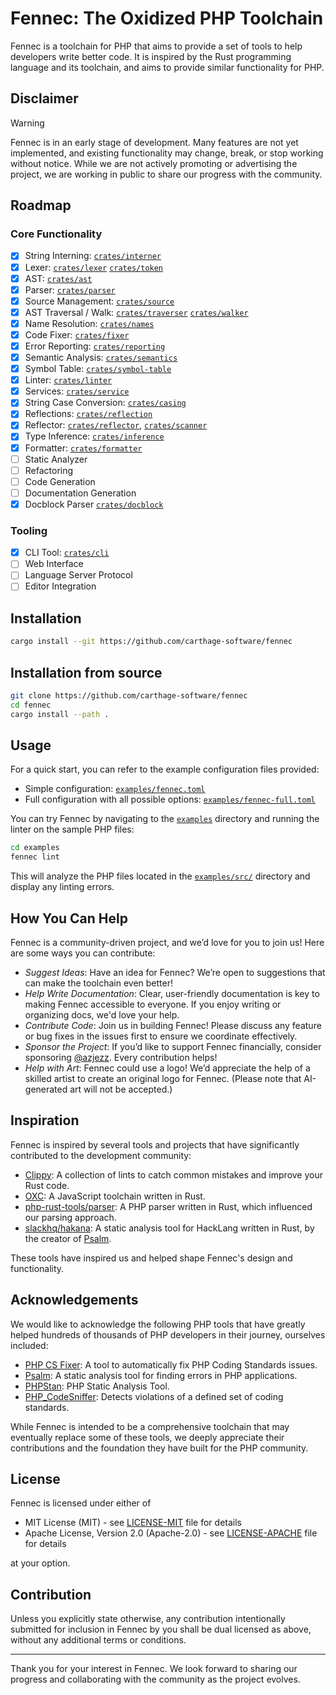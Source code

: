# Fennec: The Oxidized PHP Toolchain

Fennec is a toolchain for PHP that aims to provide a set of tools to help developers write better code.
It is inspired by the Rust programming language and its toolchain, and aims to provide similar functionality for PHP.

## Disclaimer

> [!WARNING]
> Fennec is in an early stage of development. Many features are not yet implemented, and existing functionality may change, break, or stop working without notice.
> While we are not actively promoting or advertising the project, we are working in public to share our progress with the community.

## Roadmap

### Core Functionality

- [x] String Interning: [`crates/interner`](crates/interner)
- [x] Lexer: [`crates/lexer`](crates/lexer) [`crates/token`](crates/token)
- [x] AST: [`crates/ast`](crates/ast)
- [x] Parser: [`crates/parser`](crates/parser)
- [x] Source Management: [`crates/source`](crates/source)
- [x] AST Traversal / Walk: [`crates/traverser`](crates/traverser) [`crates/walker`](crates/walker)
- [x] Name Resolution: [`crates/names`](crates/names)
- [x] Code Fixer: [`crates/fixer`](crates/fixer)
- [x] Error Reporting: [`crates/reporting`](crates/reporting)
- [x] Semantic Analysis: [`crates/semantics`](crates/semantics)
- [x] Symbol Table: [`crates/symbol-table`](crates/symbol-table)
- [x] Linter: [`crates/linter`](crates/linter)
- [x] Services: [`crates/service`](crates/service)
- [x] String Case Conversion: [`crates/casing`](crates/casing)
- [x] Reflections: [`crates/reflection`](crates/reflection)
- [x] Reflector: [`crates/reflector`](crates/reflector), [`crates/scanner`](crates/scanner)
- [x] Type Inference: [`crates/inference`](crates/inference)
- [x] Formatter: [`crates/formatter`](crates/formatter)
- [ ] Static Analyzer
- [ ] Refactoring
- [ ] Code Generation
- [ ] Documentation Generation
- [x] Docblock Parser [`crates/docblock`](crates/docblock)

### Tooling

- [x] CLI Tool: [`crates/cli`](crates/cl)
- [ ] Web Interface
- [ ] Language Server Protocol
- [ ] Editor Integration

## Installation

```bash
cargo install --git https://github.com/carthage-software/fennec
```

## Installation from source

```bash
git clone https://github.com/carthage-software/fennec
cd fennec
cargo install --path .
```

## Usage

For a quick start, you can refer to the example configuration files provided:

- Simple configuration: [`examples/fennec.toml`](examples/fennec.toml)
- Full configuration with all possible options: [`examples/fennec-full.toml`](examples/fennec-full.toml)

You can try Fennec by navigating to the [`examples`](examples) directory and running the linter on the sample PHP files:

```bash
cd examples
fennec lint
```

This will analyze the PHP files located in the [`examples/src/`](examples/src) directory and display any linting errors.

## How You Can Help

Fennec is a community-driven project, and we’d love for you to join us! Here are some ways you can contribute:

- _Suggest Ideas_: Have an idea for Fennec? We’re open to suggestions that can make the toolchain even better!
- _Help Write Documentation_: Clear, user-friendly documentation is key to making Fennec accessible to everyone. If you enjoy writing or organizing docs, we'd love your help.
- _Contribute Code_: Join us in building Fennec! Please discuss any feature or bug fixes in the issues first to ensure we coordinate effectively.
- _Sponsor the Project_: If you’d like to support Fennec financially, consider sponsoring [@azjezz](https://github.com/azjezz). Every contribution helps!
- _Help with Art_: Fennec could use a logo! We’d appreciate the help of a skilled artist to create an original logo for Fennec. (Please note that AI-generated art will not be accepted.)

## Inspiration

Fennec is inspired by several tools and projects that have significantly contributed to the development community:

- [Clippy](https://github.com/rust-lang/rust-clippy): A collection of lints to catch common mistakes and improve your Rust code.
- [OXC](https://github.com/oxc-project/oxc/): A JavaScript toolchain written in Rust.
- [php-rust-tools/parser](https://github.com/php-rust-tools/parser/): A PHP parser written in Rust, which influenced our parsing approach.
- [slackhq/hakana](https://github.com/slackhq/hakana/): A static analysis tool for HackLang written in Rust, by the creator of [Psalm](https://github.com/vimeo/psalm).

These tools have inspired us and helped shape Fennec's design and functionality.

## Acknowledgements

We would like to acknowledge the following PHP tools that have greatly helped hundreds of thousands of PHP developers in their journey,
ourselves included:

- [PHP CS Fixer](https://github.com/PHP-CS-Fixer/PHP-CS-Fixer): A tool to automatically fix PHP Coding Standards issues.
- [Psalm](https://github.com/vimeo/psalm): A static analysis tool for finding errors in PHP applications.
- [PHPStan](https://github.com/phpstan/phpstan): PHP Static Analysis Tool.
- [PHP_CodeSniffer](https://github.com/squizlabs/PHP_CodeSniffer): Detects violations of a defined set of coding standards.

While Fennec is intended to be a comprehensive toolchain that may eventually replace some of these tools,
we deeply appreciate their contributions and the foundation they have built for the PHP community.

## License

Fennec is licensed under either of

- MIT License (MIT) - see [LICENSE-MIT](./LICENSE-MIT) file for details
- Apache License, Version 2.0 (Apache-2.0) - see [LICENSE-APACHE](./LICENSE-APACHE) file for details

at your option.

## Contribution

Unless you explicitly state otherwise, any contribution intentionally submitted for inclusion in Fennec by you shall be dual licensed as above, without any additional terms or conditions.

---

Thank you for your interest in Fennec. We look forward to sharing our progress and collaborating with the community as the project evolves.
